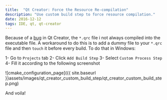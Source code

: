 ```yaml
---
title:  "Qt Creator: Force the Resource Re-compilation"
description: "Use custom build step to force resource compilation."
date: 2016-12-12
tags: IDE, qt, qt-creator
---
```


Because of a [bug](https://bugreports.qt.io/browse/QTCREATORBUG-1627) in Qt Creator, the `*.qrc` file i not always compiled into the executable file. A workaround to do this is to add a dummy file to your `*.qrc` file and then `touch` it before every build.
To do that in Windows:

1- Go to `Projects` tab
2- Click `Add Build Step`
3- Select `Custom Process Step`
4- Fill it according to the following screenshot

![cmake_configuration_page]({{ site.baseurl }}assets/images/qt_creator_custom_build_step/qt_creator_custom_build_step.png)

And voila!

